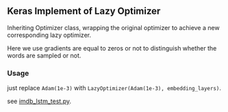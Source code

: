 ## Keras Implement of Lazy Optimizer

Inheriting Optimizer class, wrapping the original optimizer to achieve a new corresponding lazy optimizer.

Here we use gradients are equal to zeros or not to distinguish whether the words are sampled or not.

### Usage 
just replace `Adam(1e-3)` with `LazyOptimizer(Adam(1e-3), embedding_layers)`.

see <a href="https://github.com/bojone/keras_lazyoptimizer/blob/master/imdb_lstm_test.py">imdb_lstm_test.py</a>.
